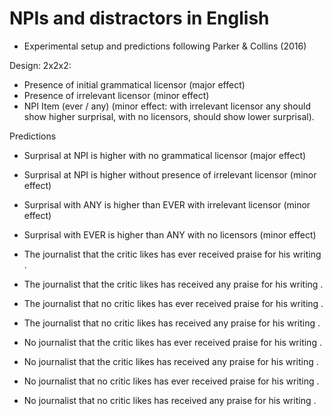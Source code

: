 # NPIs and distractors in English

- Experimental setup and predictions following Parker & Collins (2016)

Design: 2x2x2:
- Presence of initial grammatical licensor (major effect)
- Presence of irrelevant licensor (minor effect)
- NPI Item (ever / any) (minor effect: with irrelevant licensor any should show higher surprisal, with no licensors, should show lower surprisal).

Predictions
- Surprisal at NPI is higher with no grammatical licensor (major effect)
- Surprisal at NPI is higher without presence of irrelevant licensor (minor effect)
- Surprisal with ANY is higher than EVER with irrelevant licensor (minor effect)
- Surprisal with EVER is higher than ANY with no licensors (minor effect)

- The journalist that the critic likes has ever received praise for his writing . <eos>
- The journalist that the critic likes has received any praise for his writing . <eos>
- The journalist that no critic likes has ever received praise for his writing . <eos>
- The journalist that no critic likes has received any praise for his writing . <eos>
- No journalist that the critic likes has ever received praise for his writing . <eos>
- No journalist that the critic likes has received any praise for his writing . <eos>
- No journalist that no critic likes has ever received praise for his writing . <eos>
- No journalist that no critic likes has received any praise for his writing . <eos>